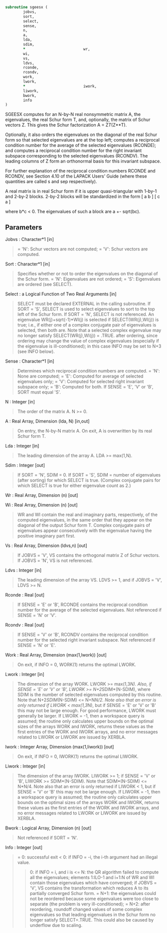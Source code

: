 ```fortran
subroutine sgeesx (
		jobvs,
		sort,
		select,
		sense,
		n,
		a,
		lda,
		sdim,
		*                          wr,
		wi,
		vs,
		ldvs,
		rconde,
		rcondv,
		work,
		lwork,
		*                          iwork,
		liwork,
		bwork,
		info
)
```

 SGEESX computes for an N-by-N real nonsymmetric matrix A, the
 eigenvalues, the real Schur form T, and, optionally, the matrix of
 Schur vectors Z.  This gives the Schur factorization A = Z*T*(Z**T).

 Optionally, it also orders the eigenvalues on the diagonal of the
 real Schur form so that selected eigenvalues are at the top left;
 computes a reciprocal condition number for the average of the
 selected eigenvalues (RCONDE); and computes a reciprocal condition
 number for the right invariant subspace corresponding to the
 selected eigenvalues (RCONDV).  The leading columns of Z form an
 orthonormal basis for this invariant subspace.

 For further explanation of the reciprocal condition numbers RCONDE
 and RCONDV, see Section 4.10 of the LAPACK Users' Guide (where
 these quantities are called s and sep respectively).

 A real matrix is in real Schur form if it is upper quasi-triangular
 with 1-by-1 and 2-by-2 blocks. 2-by-2 blocks will be standardized in
 the form
           [  a  b  ]
           [  c  a  ]

 where b*c < 0. The eigenvalues of such a block are a +- sqrt(bc).

## Parameters
Jobvs : Character*1 [in]
> = 'N': Schur vectors are not computed;
> = 'V': Schur vectors are computed.

Sort : Character*1 [in]
> Specifies whether or not to order the eigenvalues on the
> diagonal of the Schur form.
> = 'N': Eigenvalues are not ordered;
> = 'S': Eigenvalues are ordered (see SELECT).

Select : a Logical Function of Two Real Arguments [in]
> SELECT must be declared EXTERNAL in the calling subroutine.
> If SORT = 'S', SELECT is used to select eigenvalues to sort
> to the top left of the Schur form.
> If SORT = 'N', SELECT is not referenced.
> An eigenvalue WR(j)+sqrt(-1)*WI(j) is selected if
> SELECT(WR(j),WI(j)) is true; i.e., if either one of a
> complex conjugate pair of eigenvalues is selected, then both
> are.  Note that a selected complex eigenvalue may no longer
> satisfy SELECT(WR(j),WI(j)) = .TRUE. after ordering, since
> ordering may change the value of complex eigenvalues
> (especially if the eigenvalue is ill-conditioned); in this
> case INFO may be set to N+3 (see INFO below).

Sense : Character*1 [in]
> Determines which reciprocal condition numbers are computed.
> = 'N': None are computed;
> = 'E': Computed for average of selected eigenvalues only;
> = 'V': Computed for selected right invariant subspace only;
> = 'B': Computed for both.
> If SENSE = 'E', 'V' or 'B', SORT must equal 'S'.

N : Integer [in]
> The order of the matrix A. N >= 0.

A : Real Array, Dimension (lda, N) [in,out]
> On entry, the N-by-N matrix A.
> On exit, A is overwritten by its real Schur form T.

Lda : Integer [in]
> The leading dimension of the array A.  LDA >= max(1,N).

Sdim : Integer [out]
> If SORT = 'N', SDIM = 0.
> If SORT = 'S', SDIM = number of eigenvalues (after sorting)
> for which SELECT is true. (Complex conjugate
> pairs for which SELECT is true for either
> eigenvalue count as 2.)

Wr : Real Array, Dimension (n) [out]

Wi : Real Array, Dimension (n) [out]
> WR and WI contain the real and imaginary parts, respectively,
> of the computed eigenvalues, in the same order that they
> appear on the diagonal of the output Schur form T.  Complex
> conjugate pairs of eigenvalues appear consecutively with the
> eigenvalue having the positive imaginary part first.

Vs : Real Array, Dimension (ldvs,n) [out]
> If JOBVS = 'V', VS contains the orthogonal matrix Z of Schur
> vectors.
> If JOBVS = 'N', VS is not referenced.

Ldvs : Integer [in]
> The leading dimension of the array VS.  LDVS >= 1, and if
> JOBVS = 'V', LDVS >= N.

Rconde : Real [out]
> If SENSE = 'E' or 'B', RCONDE contains the reciprocal
> condition number for the average of the selected eigenvalues.
> Not referenced if SENSE = 'N' or 'V'.

Rcondv : Real [out]
> If SENSE = 'V' or 'B', RCONDV contains the reciprocal
> condition number for the selected right invariant subspace.
> Not referenced if SENSE = 'N' or 'E'.

Work : Real Array, Dimension (max(1,lwork)) [out]
> On exit, if INFO = 0, WORK(1) returns the optimal LWORK.

Lwork : Integer [in]
> The dimension of the array WORK.  LWORK >= max(1,3*N).
> Also, if SENSE = 'E' or 'V' or 'B',
> LWORK >= N+2*SDIM*(N-SDIM), where SDIM is the number of
> selected eigenvalues computed by this routine.  Note that
> N+2*SDIM*(N-SDIM) <= N+N*N/2. Note also that an error is only
> returned if LWORK < max(1,3*N), but if SENSE = 'E' or 'V' or
> 'B' this may not be large enough.
> For good performance, LWORK must generally be larger.
> If LWORK = -1, then a workspace query is assumed; the routine
> only calculates upper bounds on the optimal sizes of the
> arrays WORK and IWORK, returns these values as the first
> entries of the WORK and IWORK arrays, and no error messages
> related to LWORK or LIWORK are issued by XERBLA.

Iwork : Integer Array, Dimension (max(1,liwork)) [out]
> On exit, if INFO = 0, IWORK(1) returns the optimal LIWORK.

Liwork : Integer [in]
> The dimension of the array IWORK.
> LIWORK >= 1; if SENSE = 'V' or 'B', LIWORK >= SDIM*(N-SDIM).
> Note that SDIM*(N-SDIM) <= N*N/4. Note also that an error is
> only returned if LIWORK < 1, but if SENSE = 'V' or 'B' this
> may not be large enough.
> If LIWORK = -1, then a workspace query is assumed; the
> routine only calculates upper bounds on the optimal sizes of
> the arrays WORK and IWORK, returns these values as the first
> entries of the WORK and IWORK arrays, and no error messages
> related to LWORK or LIWORK are issued by XERBLA.

Bwork : Logical Array, Dimension (n) [out]
> Not referenced if SORT = 'N'.

Info : Integer [out]
> = 0: successful exit
> < 0: if INFO = -i, the i-th argument had an illegal value.
> > 0: if INFO = i, and i is
> <= N: the QR algorithm failed to compute all the
> eigenvalues; elements 1:ILO-1 and i+1:N of WR and WI
> contain those eigenvalues which have converged; if
> JOBVS = 'V', VS contains the transformation which
> reduces A to its partially converged Schur form.
> = N+1: the eigenvalues could not be reordered because some
> eigenvalues were too close to separate (the problem
> is very ill-conditioned);
> = N+2: after reordering, roundoff changed values of some
> complex eigenvalues so that leading eigenvalues in
> the Schur form no longer satisfy SELECT=.TRUE.  This
> could also be caused by underflow due to scaling.

